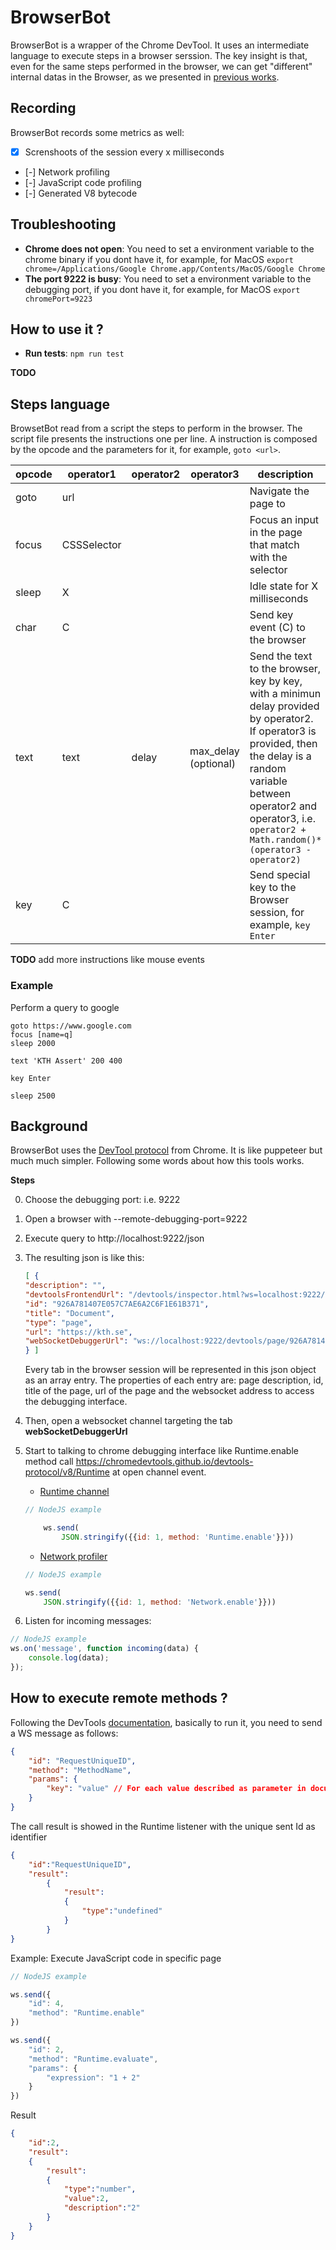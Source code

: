 # BrowserBot

BrowserBot is a wrapper of the Chrome DevTool. It uses an intermediate language to execute steps in a browser serssion. The key insight is that, even for the same steps performed in the browser, we can get "different" internal datas in the Browser, as we presented in [previous works](https://www.researchgate.net/publication/336361099_Scalable_Comparison_of_JavaScript_V8_Bytecode_Traces/stats).


## Recording

BrowserBot records some metrics as well:
 - [x] Screnshoots of the session every x milliseconds
 - [-] Network profiling
 - [-] JavaScript code profiling
 - [-] Generated V8 bytecode

## Troubleshooting

- **Chrome does not open**: You need to set a environment variable to the chrome binary if you dont have it, for example, for MacOS ```export chrome=/Applications/Google Chrome.app/Contents/MacOS/Google Chrome```
- **The port 9222 is busy**: You need to set a environment variable to the debugging port, if you dont have it, for example, for MacOS ```export chromePort=9223```

## How to use it ?


- **Run tests**: ```npm run test```


**TODO**

## Steps language

BrowsetBot read from a script the steps to perform in the browser. The script file presents the instructions one per line. A instruction is composed by the opcode and the parameters for it, for example, ```goto <url>```.

|  opcode | operator1  | operator2  | operator3  | description  |
|---|-----|---|---|---|
| goto | url |   |   |  Navigate the page to <url> |
| focus | CSSSelector |   |   | Focus an input in the page that match with the selector |
| sleep  |  X   |   |   |  Idle state for X milliseconds |
| char  |  C   |   |   |  Send key event (C) to the browser |
| text  |  text   | delay  | max_delay (optional)  |  Send the text to the browser, key by key, with a minimun delay provided by operator2. If operator3 is provided, then the delay is a random variable between operator2 and operator3, i.e. ```operator2 + Math.random()*(operator3 - operator2)``` |
| key  |  C   |   |   |  Send special key to the Browser session, for example, ```key Enter``` |

**TODO** add more instructions like mouse events

### Example

Perform a query to google

```
goto https://www.google.com
focus [name=q]
sleep 2000

text 'KTH Assert' 200 400

key Enter

sleep 2500

```


## Background

BrowserBot uses the [DevTool protocol](https://chromedevtools.github.io/devtools-protocol/v8/Runtime ) from Chrome. It is like puppeteer but much much simpler. Following some words about how this tools works.

**Steps**

0. Choose the debugging port: i.e. 9222
1. Open a browser with --remote-debugging-port=9222
3. Execute query to http://localhost:9222/json
4. The resulting json is like this:
    ```json
    [ {
    "description": "",
    "devtoolsFrontendUrl": "/devtools/inspector.html?ws=localhost:9222/devtools/page/926A781407E057C7AE6A2C6F1E61B371",
    "id": "926A781407E057C7AE6A2C6F1E61B371",
    "title": "Document",
    "type": "page",
    "url": "https://kth.se",
    "webSocketDebuggerUrl": "ws://localhost:9222/devtools/page/926A781407E057C7AE6A2C6F1E61B371"
    } ]
    ```
    Every tab in the browser session will be represented in this json object as an array entry. The properties of each entry are: page description, id, title of the page, url of the page and the websocket address to access the debugging interface.
5. Then, open a websocket channel targeting the tab **webSocketDebuggerUrl**
6. Start to talking to chrome debugging interface like Runtime.enable method call <https://chromedevtools.github.io/devtools-protocol/v8/Runtime> at open channel event.
    - [Runtime channel](https://chromedevtools.github.io/devtools-protocol/tot/Runtime) 
    ```js
    // NodeJS example

        ws.send(
            JSON.stringify({{id: 1, method: 'Runtime.enable'}}))
    ```

    - [Network profiler](https://chromedevtools.github.io/devtools-protocol/tot/Network) 
    ```js
    // NodeJS example

    ws.send(
        JSON.stringify({{id: 1, method: 'Network.enable'}}))
    ```


7. Listen for incoming messages:
```js
// NodeJS example
ws.on('message', function incoming(data) {
    console.log(data);
});
```

## How to execute remote methods ?

Following the DevTools [documentation](https://chromedevtools.github.io/devtools-protocol/v8/Profiler), basically to run it, you need to send a WS message as follows:

```json
{
    "id": "RequestUniqueID",
    "method": "MethodName",
    "params": {
        "key": "value" // For each value described as parameter in documentation
    }
}
```


The call result is showed in the Runtime listener with the unique sent Id as identifier

```json
{
    "id":"RequestUniqueID",
    "result":
        {
            "result":
            {
                "type":"undefined"
            }
        }
}
```

Example: Execute JavaScript code in specific page

```js
// NodeJS example

ws.send({
    "id": 4,
    "method": "Runtime.enable"
})

ws.send({
    "id": 2,
    "method": "Runtime.evaluate",
    "params": {
        "expression": "1 + 2"
    }
})

```
Result 

```json
{
    "id":2,
    "result":
    {
        "result":
        {
            "type":"number",
            "value":2,
            "description":"2"
        }
    }
}
```